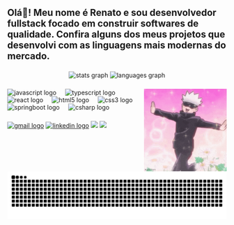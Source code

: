 <h2 align="left">Olá👋! Meu nome é Renato e sou desenvolvedor fullstack focado em construir softwares de qualidade. Confira alguns dos meus projetos que desenvolvi com as linguagens mais modernas do mercado. </h2>

###

<div align="center">
  <img src="https://github-readme-stats.vercel.app/api?username=renatoxd152&hide_title=false&hide_rank=false&show_icons=true&include_all_commits=true&count_private=true&disable_animations=false&theme=dracula&locale=en&hide_border=false" height="150" alt="stats graph"  />
  <img src="https://github-readme-stats.vercel.app/api/top-langs?username=renatoxd152&locale=en&hide_title=false&layout=compact&card_width=320&langs_count=5&theme=dracula&hide_border=false" height="150" alt="languages graph"  />
</div>

###

<img align="right" alt="" height="190px" src="./src/gif/gojo.gif">

###

<div align="left">
  <img src="https://cdn.jsdelivr.net/gh/devicons/devicon/icons/javascript/javascript-original.svg" height="30" alt="javascript logo"  />
  <img width="12" />
  <img src="https://cdn.jsdelivr.net/gh/devicons/devicon/icons/typescript/typescript-original.svg" height="30" alt="typescript logo"  />
  <img width="12" />
  <img src="https://cdn.jsdelivr.net/gh/devicons/devicon/icons/react/react-original.svg" height="30" alt="react logo"  />
  <img width="12" />
  <img src="https://cdn.jsdelivr.net/gh/devicons/devicon/icons/html5/html5-original.svg" height="30" alt="html5 logo"  />
  <img width="12" />
  <img src="https://cdn.jsdelivr.net/gh/devicons/devicon/icons/css3/css3-original.svg" height="30" alt="css3 logo"  />
  <img width="12" />
  <img src="https://cdn.jsdelivr.net/gh/devicons/devicon@latest/icons/spring/spring-original.svg" height="30" alt="springboot logo"  />
  <img width="12" />
  <img src="https://cdn.jsdelivr.net/gh/devicons/devicon@latest/icons/java/java-original.svg" height="30" alt="csharp logo"  />
</div>

###

<div align="left">
  <a href="mailto:renatomorillo@gmail.com"><img src="https://img.shields.io/static/v1?message=Gmail&logo=gmail&label=&color=D14836&logoColor=white&labelColor=&style=for-the-badge" height="35" alt="gmail logo"/></a>
  <a href="https://www.linkedin.com/in/renato-morillo-b91a761b4/" target="_blank"><img src="https://img.shields.io/static/v1?message=LinkedIn&logo=linkedin&label=&color=0077B5&logoColor=white&labelColor=&style=for-the-badge" height="35" alt="linkedin logo"  /></a>
  <a href="https://wa.me/5516997410581" target="_blank"><img src="https://img.shields.io/static/v1?message=Whatsapp&logo=whatsapp&label=&color=008000&logoColor=white&labelColor=&style=for-the-badge" height="35 alt="whatsapp logo"/></a>
  <a href="https://portfolio-pi-lime-61.vercel.app/" target="_blank"><img src="https://img.shields.io/static/v1?message=Portf%C3%B3lio&label=&color=add8e6&logoColor=white&style=for-the-badge" height="35 alt="portfolio logo"/></a>
</div>

###

<br clear="both">

<picture align="center">
  <source media="(prefers-color-scheme: dark)" srcset="https://raw.githubusercontent.com/renatoxd152/renatoxd152/output/github-contribution-grid-snake-dark.svg">
  <source media="(prefers-color-scheme: light)" srcset="https://raw.githubusercontent.com/renatoxd152/renatoxd152/output/github-contribution-grid-snake-dark.svg">
  <img align="center" alt="github contribution grid snake animation" src="https://raw.githubusercontent.com/renatoxd152/renatoxd152/output/github-contribution-grid-snake.svg">
</picture>

###
